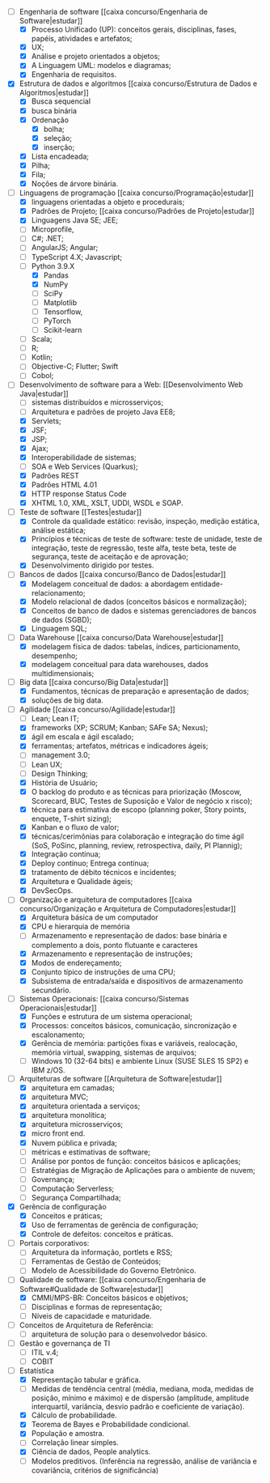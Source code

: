 
- [ ] Engenharia de software  [[caixa concurso/Engenharia de Software|estudar]]
	- [x] Processo Unificado (UP): conceitos gerais, disciplinas, fases, papéis, atividades e artefatos; 
	- [x] UX; 
	- [x] Análise e projeto orientados a objetos; 
	- [x] A Linguagem UML: modelos e diagramas; 
	- [x] Engenharia de requisitos. 
- [x] Estrutura de dados e algoritmos [[caixa concurso/Estrutura de Dados e Algoritmos|estudar]]
	- [x] Busca sequencial 
	- [x] busca binária 
	- [x] Ordenação 
		- [x] bolha;
		- [x] seleção;
		- [x] inserção;
	- [x] Lista encadeada;
	- [x] Pilha; 
	- [x] Fila; 
	- [x] Noções de árvore binária. 
- [ ] Linguagens de programação [[caixa concurso/Programação|estudar]]
	- [x] linguagens orientadas a objeto e procedurais;
	- [x] Padrões de Projeto; [[caixa concurso/Padrões de Projeto|estudar]]
	- [x] Linguagens Java SE; JEE;
	- [ ] Microprofile, 
	- [ ] C#; .NET; 
	- [ ] AngularJS; Angular; 
	- [ ] TypeScript 4.X; Javascript;
	- [ ] Python 3.9.X 
		- [x] Pandas
		- [x] NumPy
		- [ ] SciPy
		- [ ] Matplotlib
		- [ ] Tensorflow,
		- [ ] PyTorch 
		- [ ] Scikit-learn
	- [ ] Scala; 
	- [ ] R;
	- [ ] Kotlin; 
	- [ ] Objective-C; Flutter; Swift
	- [ ] Cobol;
- [ ] Desenvolvimento de software para a Web:  [[Desenvolvimento Web Java|estudar]]
	- [ ] sistemas distribuídos e microsserviços;
	- [ ] Arquitetura e padrões de projeto Java EE8; 
	- [x] Servlets; 
	- [x] JSF;
	- [x] JSP; 
	- [x] Ajax;
	- [x] Interoperabilidade de sistemas; 
	- [ ] SOA e Web Services (Quarkus); 
	- [x] Padrões REST
	- [x] Padrões HTML 4.01
	- [x] HTTP response Status Code
	- [x] XHTML 1.0, XML, XSLT, UDDI, WSDL e SOAP. 
- [ ] Teste de software [[Testes|estudar]]
	- [x] Controle da qualidade estático: revisão, inspeção, medição estática, análise estática; 
	- [x] Princípios e técnicas de teste de software: teste de unidade, teste de integração, teste de regressão, teste alfa, teste beta, teste de segurança, teste de aceitação e de aprovação; 
	- [x] Desenvolvimento dirigido por testes. 
- [ ] Bancos de dados [[caixa concurso/Banco de Dados|estudar]]
	- [x] Modelagem conceitual de dados: a abordagem entidade-relacionamento;
	- [x] Modelo relacional de dados (conceitos básicos e normalização); 
	- [x] Conceitos de banco de dados e sistemas gerenciadores de bancos de dados (SGBD);
	- [x] Linguagem SQL; 
- [ ] Data Warehouse [[caixa concurso/Data Warehouse|estudar]]
	- [x] modelagem física de dados: tabelas, índices, particionamento, desempenho; 
	- [x] modelagem conceitual para data warehouses, dados multidimensionais; 
- [ ] Big data [[caixa concurso/Big Data|estudar]]
	- [x] Fundamentos, técnicas de preparação e apresentação de dados; 
	- [x] soluções de big data. 
- [ ] Agilidade [[caixa concurso/Agilidade|estudar]]
	- [ ] Lean; Lean IT; 
	- [x] frameworks (XP; SCRUM; Kanban; SAFe SA; Nexus);
	- [x] ágil em escala e ágil escalado; 
	- [x] ferramentas; artefatos, métricas e indicadores ágeis; 
	- [ ] management 3.0; 
	- [ ] Lean UX; 
	- [ ] Design Thinking;
	- [x] História de Usuário; 
	- [x] O backlog do produto e as técnicas para priorização (Moscow, Scorecard, BUC, Testes de Suposição e Valor de negócio x risco); 
	- [x] técnica para estimativa de escopo (planning poker, Story points, enquete, T-shirt sizing);
	- [x] Kanban e o fluxo de valor; 
	- [x] técnicas/cerimônias para colaboração e integração do time ágil (SoS, PoSinc, planning, review, retrospectiva, daily, PI Plannig); 
	- [x] Integração contínua;
	- [x] Deploy contínuo; Entrega contínua;
	- [x] tratamento de débito técnicos e incidentes; 
	- [x] Arquitetura e Qualidade ágeis;
	- [x] DevSecOps.
- [ ] Organização e arquitetura de computadores [[caixa concurso/Organização e Arquitetura de Computadores|estudar]]
	- [x] Arquitetura básica de um computador
	- [x] CPU e hierarquia de memória
	- [ ] Armazenamento e representação de dados: base binária e complemento a dois, ponto flutuante e caracteres
	- [x] Armazenamento e representação de instruções; 
	- [x] Modos de endereçamento;
	- [x] Conjunto típico de instruções de uma CPU; 
	- [x] Subsistema de entrada/saída e dispositivos de armazenamento secundário. 
- [ ] Sistemas Operacionais: [[caixa concurso/Sistemas Operacionais|estudar]]
	- [x] Funções e estrutura de um sistema operacional;
	- [x] Processos: conceitos básicos, comunicação, sincronização e escalonamento;
	- [x] Gerência de memória: partições fixas e variáveis, realocação, memória virtual, swapping, sistemas de arquivos; 
	- [ ] Windows 10 (32-64 bits) e ambiente Linux (SUSE SLES 15 SP2) e IBM z/OS.
- [ ] Arquiteturas de software [[Arquitetura de Software|estudar]]
	- [x] arquitetura em camadas;
	- [x] arquitetura MVC;
	- [x] arquitetura orientada a serviços; 
	- [x] arquitetura monolítica;
	- [x] arquitetura microsserviços;
	- [x] micro front end.
	- [x] Nuvem pública e privada;
	- [ ] métricas e estimativas de software;
	- [ ] Análise por pontos de função: conceitos básicos e aplicações;
	- [ ] Estratégias de Migração de Aplicações para o ambiente de nuvem;
	- [ ] Governança;
	- [ ] Computação Serverless;
	- [ ] Segurança Compartilhada; 
- [x] Gerência de configuração
	- [x] Conceitos e práticas;
	- [x] Uso de ferramentas de gerência de configuração; 
	- [x] Controle de defeitos: conceitos e práticas.
- [ ] Portais corporativos:
	- [ ] Arquitetura da informação, portlets e RSS; 
	- [ ] Ferramentas de Gestão de Conteúdos; 
	- [ ] Modelo de Acessibilidade do Governo Eletrônico.
- [ ] Qualidade de software:  [[caixa concurso/Engenharia de Software#Qualidade de Software|estudar]]
	- [x] CMMI/MPS-BR: Conceitos básicos e objetivos;
	- [ ] Disciplinas e formas de representação; 
	- [ ] Níveis de capacidade e maturidade.
- [ ] Conceitos de Arquitetura de Referência:
	- [ ] arquitetura de solução para o desenvolvedor básico. 
- [ ] Gestão e governança de TI
	- [ ] ITIL v.4; 
	- [ ] COBIT

- [ ] Estatística 
	- [x] Representação tabular e gráfica. 
	- [ ] Medidas de tendência central (média, mediana, moda, medidas de posição, mínimo e máximo) e de dispersão (amplitude, amplitude interquartil, variância, desvio padrão e coeficiente de variação).
	- [x] Cálculo de probabilidade.  
	- [x] Teorema de Bayes e Probabilidade condicional. 
	- [x] População e amostra.
	- [ ] Correlação linear simples. 
	- [x] Ciência de dados, People analytics. 
	- [ ] Modelos preditivos. (Inferência na regressão, análise de variância e covariância, critérios de significância)